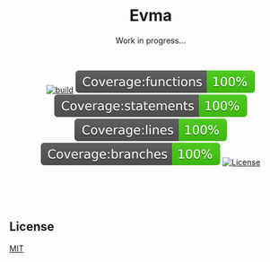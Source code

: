 <h1 align="center">
   <b>
        Evma
    </b>
</h1>

<p align="center">Work in progress...</p>
<br />

<div align="center">


[![build][build-image]](build)
[![coverage:functions][coverage:functions-image]](coverage)
[![coverage:statements][coverage:statements-image]](coverage)
[![coverage:lines][coverage:lines-image]](coverage)
[![coverage:branches][coverage:branches-image]](coverage)
[![License][license-image]][license-url]

[build-image]: https://img.shields.io/github/actions/workflow/status/ArashAbdiGhafoori/evma/jest.yml?label=build&branch=main

[coverage:functions-image]: ./coverage/badge-functions.svg
[coverage:statements-image]: ./coverage/badge-statements.svg
[coverage:lines-image]: ./coverage/badge-lines.svg
[coverage:branches-image]: ./coverage/badge-branches.svg

[license-url]: https://opensource.org/licenses/MIT
[license-image]: https://img.shields.io/npm/l/make-coverage-badge.svg

</div>

<br />
<br />

<!-- ## Table of Contents

  - [Installation](#installation)
  - [Usage](#usage)
  - [License](#license) -->

<br />

## License
[MIT](LICENSE)